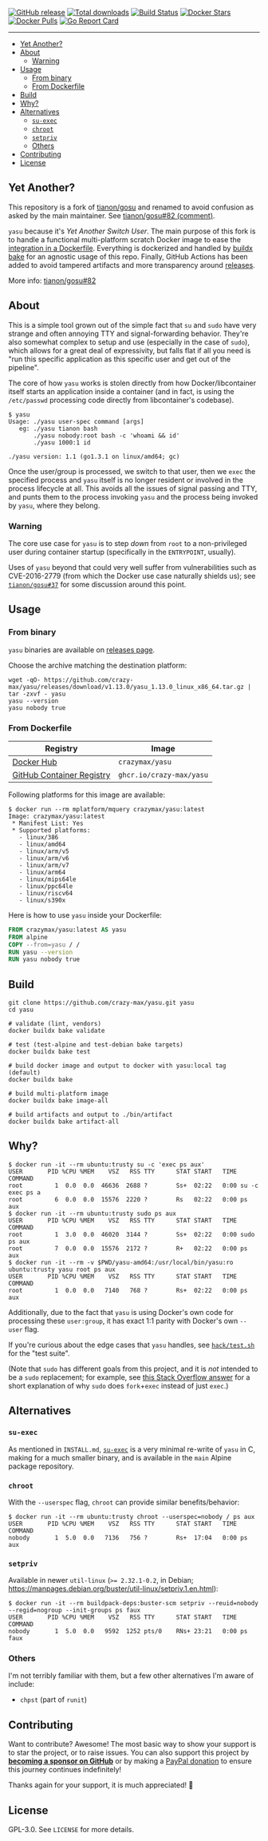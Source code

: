 [![GitHub release](https://img.shields.io/github/release/crazy-max/yasu.svg?style=flat-square)](https://github.com/crazy-max/yasu/releases/latest)
[![Total downloads](https://img.shields.io/github/downloads/crazy-max/yasu/total.svg?style=flat-square)](https://github.com/crazy-max/yasu/releases/latest)
[![Build Status](https://img.shields.io/github/actions/workflow/status/crazy-max/yasu/build.yml?branch=master&label=build&logo=github&style=flat-square)](https://github.com/crazy-max/yasu/actions?query=workflow%3Abuild)
[![Docker Stars](https://img.shields.io/docker/stars/crazymax/yasu.svg?style=flat-square&logo=docker)](https://hub.docker.com/r/crazymax/yasu/)
[![Docker Pulls](https://img.shields.io/docker/pulls/crazymax/yasu.svg?style=flat-square&logo=docker)](https://hub.docker.com/r/crazymax/yasu/)
[![Go Report Card](https://goreportcard.com/badge/github.com/crazy-max/yasu)](https://goreportcard.com/report/github.com/crazy-max/yasu)

___

* [Yet Another?](#yet-another)
* [About](#about)
  * [Warning](#warning)
* [Usage](#usage)
  * [From binary](#from-binary)
  * [From Dockerfile](#from-dockerfile)
* [Build](#build)
* [Why?](#why)
* [Alternatives](#alternatives)
  * [`su-exec`](#su-exec)
  * [`chroot`](#chroot)
  * [`setpriv`](#setpriv)
  * [Others](#others)
* [Contributing](#contributing)
* [License](#license)

## Yet Another?

This repository is a fork of [tianon/gosu](https://github.com/tianon/gosu) and renamed to avoid confusion as asked by
the main maintainer. See [tianon/gosu#82 (comment)](https://github.com/tianon/gosu/pull/82#issuecomment-790874961).

`yasu` because it's _Yet Another Switch User_. The main purpose of this fork is to handle a functional
multi-platform scratch Docker image to ease the [integration in a Dockerfile](#from-dockerfile). Everything is
dockerized and handled by [buildx bake](#build) for an agnostic usage of this repo. Finally, GitHub Actions has been
added to avoid tampered artifacts and more transparency around [releases](https://github.com/crazy-max/yasu/releases).

More info: [tianon/gosu#82](https://github.com/tianon/gosu/pull/82)

## About

This is a simple tool grown out of the simple fact that `su` and `sudo` have very strange and often annoying TTY and
signal-forwarding behavior. They're also somewhat complex to setup and use (especially in the case of `sudo`), which
allows for a great deal of expressivity, but falls flat if all you need is "run this specific application as this
specific user and get out of the pipeline".

The core of how `yasu` works is stolen directly from how Docker/libcontainer itself starts an application inside a
container (and in fact, is using the `/etc/passwd` processing code directly from libcontainer's codebase).

```shell
$ yasu
Usage: ./yasu user-spec command [args]
   eg: ./yasu tianon bash
       ./yasu nobody:root bash -c 'whoami && id'
       ./yasu 1000:1 id

./yasu version: 1.1 (go1.3.1 on linux/amd64; gc)
```

Once the user/group is processed, we switch to that user, then we `exec` the specified process and `yasu` itself is no
longer resident or involved in the process lifecycle at all.  This avoids all the issues of signal passing and TTY,
and punts them to the process invoking `yasu` and the process being invoked by `yasu`, where they belong.

### Warning

The core use case for `yasu` is to step _down_ from `root` to a non-privileged user during container startup
(specifically in the `ENTRYPOINT`, usually).

Uses of `yasu` beyond that could very well suffer from vulnerabilities such as CVE-2016-2779 (from which the Docker
use case naturally shields us); see [`tianon/gosu#37`](https://github.com/tianon/gosu/issues/37) for some discussion
around this point.

## Usage

### From binary

`yasu` binaries are available on [releases page](https://github.com/crazy-max/yasu/releases/latest).

Choose the archive matching the destination platform:

```shell
wget -qO- https://github.com/crazy-max/yasu/releases/download/v1.13.0/yasu_1.13.0_linux_x86_64.tar.gz | tar -zxvf - yasu
yasu --version
yasu nobody true
```

### From Dockerfile

| Registry                                                                                         | Image                           |
|--------------------------------------------------------------------------------------------------|---------------------------------|
| [Docker Hub](https://hub.docker.com/r/crazymax/yasu/)                                            | `crazymax/yasu`                 |
| [GitHub Container Registry](https://github.com/users/crazy-max/packages/container/package/yasu)  | `ghcr.io/crazy-max/yasu`        |

Following platforms for this image are available:

```
$ docker run --rm mplatform/mquery crazymax/yasu:latest
Image: crazymax/yasu:latest
 * Manifest List: Yes
 * Supported platforms:
   - linux/386
   - linux/amd64
   - linux/arm/v5
   - linux/arm/v6
   - linux/arm/v7
   - linux/arm64
   - linux/mips64le
   - linux/ppc64le
   - linux/riscv64
   - linux/s390x
```

Here is how to use `yasu` inside your Dockerfile:

```Dockerfile
FROM crazymax/yasu:latest AS yasu
FROM alpine
COPY --from=yasu / /
RUN yasu --version
RUN yasu nobody true
```

## Build

```shell
git clone https://github.com/crazy-max/yasu.git yasu
cd yasu

# validate (lint, vendors)
docker buildx bake validate

# test (test-alpine and test-debian bake targets)
docker buildx bake test

# build docker image and output to docker with yasu:local tag (default)
docker buildx bake

# build multi-platform image
docker buildx bake image-all

# build artifacts and output to ./bin/artifact
docker buildx bake artifact-all
```

## Why?

```shell
$ docker run -it --rm ubuntu:trusty su -c 'exec ps aux'
USER       PID %CPU %MEM    VSZ   RSS TTY      STAT START   TIME COMMAND
root         1  0.0  0.0  46636  2688 ?        Ss+  02:22   0:00 su -c exec ps a
root         6  0.0  0.0  15576  2220 ?        Rs   02:22   0:00 ps aux
$ docker run -it --rm ubuntu:trusty sudo ps aux
USER       PID %CPU %MEM    VSZ   RSS TTY      STAT START   TIME COMMAND
root         1  3.0  0.0  46020  3144 ?        Ss+  02:22   0:00 sudo ps aux
root         7  0.0  0.0  15576  2172 ?        R+   02:22   0:00 ps aux
$ docker run -it --rm -v $PWD/yasu-amd64:/usr/local/bin/yasu:ro ubuntu:trusty yasu root ps aux
USER       PID %CPU %MEM    VSZ   RSS TTY      STAT START   TIME COMMAND
root         1  0.0  0.0   7140   768 ?        Rs+  02:22   0:00 ps aux
```

Additionally, due to the fact that `yasu` is using Docker's own code for processing these `user:group`, it has
exact 1:1 parity with Docker's own `--user` flag.

If you're curious about the edge cases that `yasu` handles, see [`hack/test.sh`](hack/test.sh) for the "test suite".

(Note that `sudo` has different goals from this project, and it is *not* intended to be a `sudo` replacement;
for example, see [this Stack Overflow answer](https://stackoverflow.com/a/48105623) for a short explanation of
why `sudo` does `fork`+`exec` instead of just `exec`.)

## Alternatives

### `su-exec`

As mentioned in `INSTALL.md`, [`su-exec`](https://github.com/ncopa/su-exec) is a very minimal re-write of `yasu` in C,
making for a much smaller binary, and is available in the `main` Alpine package repository.

### `chroot`

With the `--userspec` flag, `chroot` can provide similar benefits/behavior:

```shell
$ docker run -it --rm ubuntu:trusty chroot --userspec=nobody / ps aux
USER       PID %CPU %MEM    VSZ   RSS TTY      STAT START   TIME COMMAND
nobody       1  5.0  0.0   7136   756 ?        Rs+  17:04   0:00 ps aux
```

### `setpriv`

Available in newer `util-linux` (`>= 2.32.1-0.2`, in Debian; https://manpages.debian.org/buster/util-linux/setpriv.1.en.html):

```shell
$ docker run -it --rm buildpack-deps:buster-scm setpriv --reuid=nobody --regid=nogroup --init-groups ps faux
USER       PID %CPU %MEM    VSZ   RSS TTY      STAT START   TIME COMMAND
nobody       1  5.0  0.0   9592  1252 pts/0    RNs+ 23:21   0:00 ps faux
```

### Others

I'm not terribly familiar with them, but a few other alternatives I'm aware of include:

* `chpst` (part of `runit`)

## Contributing

Want to contribute? Awesome! The most basic way to show your support is to star
the project, or to raise issues. You can also support this project by [**becoming a sponsor on GitHub**](https://github.com/sponsors/crazy-max)
or by making a [PayPal donation](https://www.paypal.me/crazyws) to ensure this
journey continues indefinitely!

Thanks again for your support, it is much appreciated! :pray:

## License

GPL-3.0. See `LICENSE` for more details.
